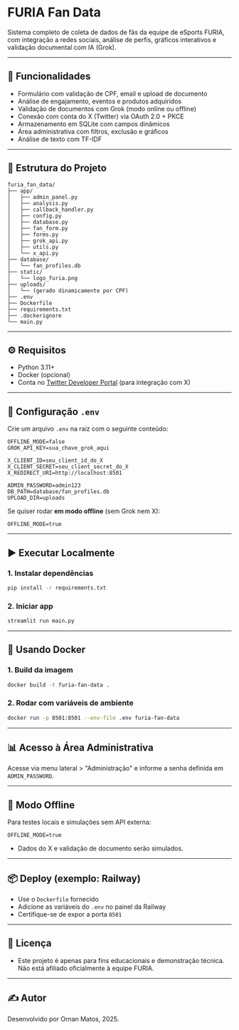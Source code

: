 # FURIA Fan Data

Sistema completo de coleta de dados de fãs da equipe de eSports FURIA, com integração a redes sociais, análise de perfis, gráficos interativos e validação documental com IA (Grok).

---

## 🚀 Funcionalidades

- Formulário com validação de CPF, email e upload de documento
- Análise de engajamento, eventos e produtos adquiridos
- Validação de documentos com Grok (modo online ou offline)
- Conexão com conta do X (Twitter) via OAuth 2.0 + PKCE
- Armazenamento em SQLite com campos dinâmicos
- Área administrativa com filtros, exclusão e gráficos
- Análise de texto com TF-IDF

---

## 📁 Estrutura do Projeto

```
furia_fan_data/
├── app/
│   ├── admin_panel.py
│   ├── analysis.py
│   ├── callback_handler.py
│   ├── config.py
│   ├── database.py
│   ├── fan_form.py
│   ├── forms.py
│   ├── grok_api.py
│   ├── utils.py
│   └── x_api.py
├── database/
│   └── fan_profiles.db
├── static/
│   └── logo_furia.png
├── uploads/
│   └── (gerado dinamicamente por CPF)
├── .env
├── Dockerfile
├── requirements.txt
├── .dockerignore
└── main.py
```

---

## ⚙️ Requisitos

- Python 3.11+
- Docker (opcional)
- Conta no [Twitter Developer Portal](https://developer.twitter.com/) (para integração com X)

---

## 🔐 Configuração `.env`

Crie um arquivo `.env` na raiz com o seguinte conteúdo:

```env
OFFLINE_MODE=false
GROK_API_KEY=sua_chave_grok_aqui

X_CLIENT_ID=seu_client_id_do_X
X_CLIENT_SECRET=seu_client_secret_do_X
X_REDIRECT_URI=http://localhost:8501

ADMIN_PASSWORD=admin123
DB_PATH=database/fan_profiles.db
UPLOAD_DIR=uploads
```

Se quiser rodar **em modo offline** (sem Grok nem X):
```env
OFFLINE_MODE=true
```

---

## ▶️ Executar Localmente

### 1. Instalar dependências
```bash
pip install -r requirements.txt
```

### 2. Iniciar app
```bash
streamlit run main.py
```

---

## 🐳 Usando Docker

### 1. Build da imagem
```bash
docker build -t furia-fan-data .
```

### 2. Rodar com variáveis de ambiente
```bash
docker run -p 8501:8501 --env-file .env furia-fan-data
```

---

## 📊 Acesso à Área Administrativa

Acesse via menu lateral > "Administração" e informe a senha definida em `ADMIN_PASSWORD`.

---

## 🧠 Modo Offline

Para testes locais e simulações sem API externa:
```env
OFFLINE_MODE=true
```
- Dados do X e validação de documento serão simulados.

---

## 📦 Deploy (exemplo: Railway)

- Use o `Dockerfile` fornecido
- Adicione as variáveis do `.env` no painel da Railway
- Certifique-se de expor a porta `8501`

---
## 📄 Licença

- Este projeto é apenas para fins educacionais e demonstração técnica. Não está afiliado oficialmente à equipe FURIA.
---

## ✍️ Autor

Desenvolvido por Ornan Matos, 2025.
